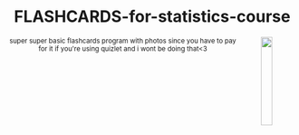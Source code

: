 
<div align="center">
<h1>FLASHCARDS-for-statistics-course</h1> 
<img src="https://github.com/user-attachments/assets/cf361724-2d04-4dad-8586-ac7df29dd8c0" width="20%" align="right"/>
  <small>    
    super super basic flashcards program
    with photos since you have to pay for it 
    if you're using quizlet and i wont be doing that<3
</small>
</div>


